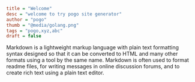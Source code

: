 ```ini
title = "Welcome"
desc = "welcome to try pogo site generator"
author = "pogo"
thumb = "@media/golang.png"
tags = "pogo,xyz,abc"
draft = false
```

Markdown is a lightweight markup language with plain text formatting syntax designed
so that it can be converted to HTML and many other formats using a tool by the same name.
Markdown is often used to format readme files, for writing messages in online discussion forums,
and to create rich text using a plain text editor.